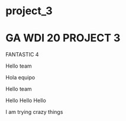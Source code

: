 # project_3



# GA WDI 20 PROJECT 3

FANTASTIC 4


Hello team


Hola equipo

Hello team

Hello Hello Hello

I am trying crazy things
